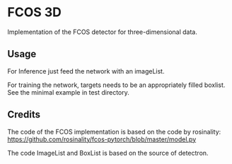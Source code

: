 # FCOS 3D 

Implementation of the FCOS detector for three-dimensional data. 

## Usage

For Inference just feed the network with an imageList.

For training the network, targets needs to be an appropriately filled boxlist. 
See the minimal example in test directory.

## Credits 

The code of the FCOS implementation is based on the code by rosinality:
https://github.com/rosinality/fcos-pytorch/blob/master/model.py 

The code ImageList and BoxList is based on the source of detectron.
